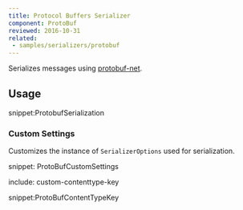 ```yaml
---
title: Protocol Buffers Serializer
component: ProtoBuf
reviewed: 2016-10-31
related:
 - samples/serializers/protobuf
---
```


Serializes messages using [protobuf-net](https://github.com/mgravell/protobuf-net).

## Usage

snippet:ProtobufSerialization


### Custom Settings

Customizes the instance of `SerializerOptions` used for serialization.

snippet: ProtoBufCustomSettings


include: custom-contenttype-key

snippet:ProtoBufContentTypeKey



